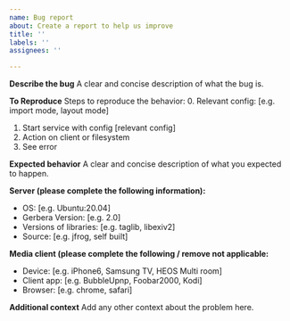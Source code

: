 ```yaml
---
name: Bug report
about: Create a report to help us improve
title: ''
labels: ''
assignees: ''

---
```


**Describe the bug**
A clear and concise description of what the bug is.

**To Reproduce**
Steps to reproduce the behavior:
0. Relevant config: [e.g. import mode, layout mode]
1. Start service with config [relevant config]
2. Action on client or filesystem
3. See error

**Expected behavior**
A clear and concise description of what you expected to happen.

**Server (please complete the following information):**
 - OS: [e.g. Ubuntu:20.04]
 - Gerbera Version: [e.g. 2.0]
 - Versions of libraries: [e.g. taglib, libexiv2]
 - Source: [e.g. jfrog, self built]

**Media client (please complete the following / remove not applicable:**
 - Device: [e.g. iPhone6, Samsung TV, HEOS Multi room]
 - Client app: [e.g. BubbleUpnp, Foobar2000, Kodi]
 - Browser: [e.g. chrome, safari]

**Additional context**
Add any other context about the problem here.
